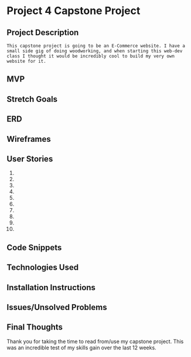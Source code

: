 # Project 4 Capstone Project

## Project Description
    This capstone project is going to be an E-Commerce website. I have a small side gig of doing woodworking, and when starting this web-dev class I thought it would be incredibly cool to build my very own website for it. 

## MVP

## Stretch Goals

## ERD

## Wireframes

## User Stories
1. 
2. 
3. 
4. 
5. 
6. 
7. 
8. 
9. 
10. 

## Code Snippets

## Technologies Used

## Installation Instructions 

## Issues/Unsolved Problems

## Final Thoughts

 Thank you for taking the time to read from/use my capstone project. This was an incredible test of my skills gain over the last 12 weeks.